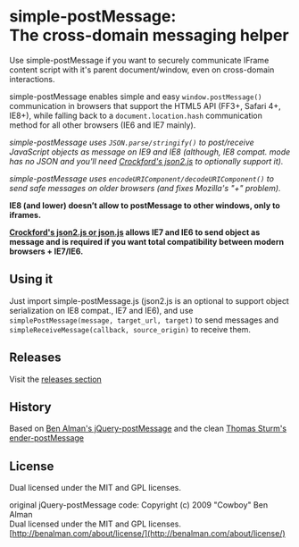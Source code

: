 # simple-postMessage: <br>The cross-domain messaging helper #

Use simple-postMessage if you want to securely communicate IFrame content script with it's parent document/window, even on cross-domain interactions.

simple-postMessage enables simple and easy `window.postMessage()` communication in browsers that support the HTML5 API
(FF3+, Safari 4+, IE8+), while falling back to a `document.location.hash` communication method for all other browsers (IE6 and IE7 mainly).

*simple-postMessage uses `JSON.parse/stringify()` to post/receive JavaScript objects as message on IE9 and IE8 (although, IE8 compat. mode has no JSON and you'll need [Crockford's json2.js](https://github.com/douglascrockford/JSON-js) to optionally support it).*

*simple-postMessage uses `encodeURIComponent/decodeURIComponent()` to send safe messages on older browsers (and fixes Mozilla's "+" problem).*

**IE8 (and lower) doesn’t allow to postMessage to other windows, only to iframes.**

**[Crockford's json2.js or json.js](https://github.com/douglascrockford/JSON-js) allows IE7 and IE6 to send object as message and is required if you want total compatibility between modern browsers + IE7/IE6.**

## Using it ##

Just import simple-postMessage.js (json2.js is an optional to support object serialization on IE8 compat., IE7 and IE6),
and use `simplePostMessage(message, target_url, target)` to send messages and `simpleReceiveMessage(callback, source_origin)` to receive them.


## Releases ##

Visit the [releases section](https://github.com/LeoDutra/simple-postmessage/releases)


## History ##

Based on [Ben Alman's jQuery-postMessage](http://benalman.com/projects/jquery-postmessage-plugin/)
and the clean [Thomas Sturm's ender-postMessage](https://github.com/thomassturm/ender-postmessage)

## License ##

Dual licensed under the MIT and GPL licenses.  

original jQuery-postMessage code:
Copyright (c) 2009 "Cowboy" Ben Alman  
Dual licensed under the MIT and GPL licenses.  
[http://benalman.com/about/license/](http://benalman.com/about/license/)
